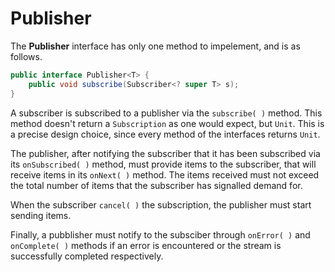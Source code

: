 # Publisher

The **Publisher** interface has only one method to impelement, and is as follows.

```java
public interface Publisher<T> {
    public void subscribe(Subscriber<? super T> s);
}
```

A subscriber is subscribed to a publisher via the `subscribe( )` method. This method doesn't return a `Subscription` as one would expect, but `Unit`. This is a precise design choice, since every method of the interfaces returns `Unit`.

The publisher, after notifying the subscriber that it has been subscribed via its `onSubscribed( )` method, must provide items to the subscriber, that will receive items in its `onNext( )` method.
The items received must not exceed the total number of items that the subscriber has signalled demand for.

When the subscriber `cancel( )` the subscription, the publisher must start sending items.

Finally, a pubblisher must notify to the subsciber through `onError( )` and `onComplete( )` methods if an error is encountered or the stream is successfully completed respectively.

